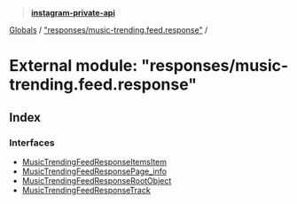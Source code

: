> **[instagram-private-api](../README.md)**

[Globals](../README.md) / ["responses/music-trending.feed.response"](_responses_music_trending_feed_response_.md) /

# External module: "responses/music-trending.feed.response"

## Index

### Interfaces

* [MusicTrendingFeedResponseItemsItem](../interfaces/_responses_music_trending_feed_response_.musictrendingfeedresponseitemsitem.md)
* [MusicTrendingFeedResponsePage_info](../interfaces/_responses_music_trending_feed_response_.musictrendingfeedresponsepage_info.md)
* [MusicTrendingFeedResponseRootObject](../interfaces/_responses_music_trending_feed_response_.musictrendingfeedresponserootobject.md)
* [MusicTrendingFeedResponseTrack](../interfaces/_responses_music_trending_feed_response_.musictrendingfeedresponsetrack.md)